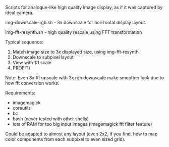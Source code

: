 Scripts for analogue-like high quality image display, as if it was captured
by ideal camera.

img-downscale-rgb.sh - 3x downscale for horizontal display layout.

img-fft-resynth.sh - high quality rescale using FFT transformation

Typical sequence:
1. Match image size to 3x displayed size, using img-fft-resynth
2. Downscale to subpixel layout
3. View with 1:1 scale
4. PROFIT)

Note: Even 3x fft upscale with 3x rgb downscale make smoother look due to how fft conversion works.

Requirements:
- imagemagick
- coreutils
- bc
- bash (never tested with other shells)
- lots of RAM for too big input images (imagemagick fft filter feature)

Could be adapted to almost any layout (even 2x2, if you find, how to map color components from each subpixel to even sized grid).
